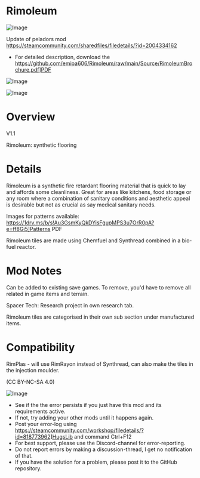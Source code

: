 # Rimoleum

![Image](https://i.imgur.com/buuPQel.png)

Update of peladors mod
https://steamcommunity.com/sharedfiles/filedetails/?id=2004334162

- For detailed description, download the https://github.com/emipa606/Rimoleum/raw/main/Source/RimoleumBrochure.pdf]PDF

![Image](https://i.imgur.com/pufA0kM.png)

	
![Image](https://i.imgur.com/Z4GOv8H.png)


# Overview
 V1.1

Rimoleum: synthetic flooring

# Details


Rimoleum is a synthetic fire retardant flooring material that is quick to lay and affords some cleanliness. Great for areas like kitchens, food storage or any room where a combination of sanitary conditions and aesthetic appeal is desirable but not as crucial as say medical sanitary needs.

Images for patterns available: https://1drv.ms/b/s!Au3GsmKyQkDYisFgupMPS3u7OrR0pA?e=ff8Gi5]Patterns PDF

Rimoleum tiles are made using Chemfuel and Synthread combined in a bio-fuel reactor.

# Mod Notes


Can be added to existing save games. To remove, you'd have to remove all related in game items and terrain.

Spacer Tech: Research project in own research tab.

Rimoleum tiles are categorised in their own sub section under manufactured items.

# Compatibility


RimPlas - will use RimRayon instead of Synthread, can also make the tiles in the injection moulder.


(CC BY-NC-SA 4.0)


![Image](https://i.imgur.com/PwoNOj4.png)



-  See if the the error persists if you just have this mod and its requirements active.
-  If not, try adding your other mods until it happens again.
-  Post your error-log using https://steamcommunity.com/workshop/filedetails/?id=818773962]HugsLib and command Ctrl+F12
-  For best support, please use the Discord-channel for error-reporting.
-  Do not report errors by making a discussion-thread, I get no notification of that.
-  If you have the solution for a problem, please post it to the GitHub repository.




